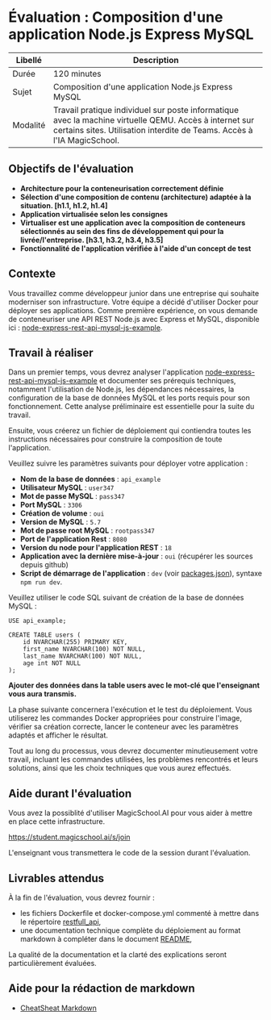 # Évaluation : Composition d'une application Node.js Express MySQL

| Libellé | Description |
| --- | --- |
| Durée | 120 minutes |
| Sujet | Composition d'une application Node.js Express MySQL |
| Modalité | Travail pratique individuel sur poste informatique avec la machine virtuelle QEMU. Accès à internet sur certains sites. Utilisation interdite de Teams. Accès à l'IA MagicSchool. |

## Objectifs de l'évaluation 
- **Architecture pour la conteneurisation correctement définie**
- **Sélection d'une composition de contenu (architecture) adaptée à la situation. [h1.1, h1.2, h1.4]** 
- **Application virtualisée selon les consignes**
- **Virtualiser est une application avec la composition de conteneurs sélectionnés au sein des fins de développement qui pour la livrée/l'entreprise. [h3.1, h3.2, h3.4, h3.5]**
- **Fonctionnalité de l'application vérifiée à l'aide d'un concept de test**

## Contexte
Vous travaillez comme développeur junior dans une entreprise qui souhaite moderniser son infrastructure. Votre équipe a décidé d'utiliser Docker pour déployer ses applications. Comme première expérience, on vous demande de conteneuriser une API REST Node.js avec Express et MySQL, disponible ici : [node-express-rest-api-mysql-js-example](https://github.com/almoggutin/node-express-rest-api-mysql-js-example).

## Travail à réaliser

Dans un premier temps, vous devrez analyser l'application [node-express-rest-api-mysql-js-example](https://github.com/almoggutin/node-express-rest-api-mysql-js-example) et documenter ses prérequis techniques, notamment l'utilisation de Node.js, les dépendances nécessaires, la configuration de la base de données MySQL et les ports requis pour son fonctionnement. Cette analyse préliminaire est essentielle pour la suite du travail.

Ensuite, vous créerez un fichier de déploiement qui contiendra toutes les instructions nécessaires pour construire la composition de toute l'application.

Veuillez suivre les paramètres suivants pour déployer votre application :

- **Nom de la base de données** : `api_example`
- **Utilisateur MySQL** : `user347`
- **Mot de passe MySQL** : `pass347`
- **Port MySQL** : `3306`
- **Création de volume** : `oui`
- **Version de MySQL** : `5.7`
- **Mot de passe root MySQL** : `rootpass347`
- **Port de l'application Rest** : `8080`
- **Version du node pour l'application REST** : `18`
- **Application avec la dernière mise-à-jour** : `oui` (récupérer les sources depuis github)
- **Script de démarrage de l'application** : `dev` (voir [packages.json](https://github.com/almoggutin/node-express-rest-api-mysql-js-example/blob/main/package.json)), syntaxe `npm run dev`.

Veuillez utiliser le code SQL suivant de création de la base de données MySQL :
```
USE api_example;

CREATE TABLE users (
	id NVARCHAR(255) PRIMARY KEY,
	first_name NVARCHAR(100) NOT NULL,
    last_name NVARCHAR(100) NOT NULL,
    age int NOT NULL 
);
```
**Ajouter des données dans la table users avec le mot-clé que l'enseignant vous aura transmis.**

La phase suivante concernera l'exécution et le test du déploiement. Vous utiliserez les commandes Docker appropriées pour construire l'image, vérifier sa création correcte, lancer le conteneur avec les paramètres adaptés et afficher le résultat.

Tout au long du processus, vous devrez documenter minutieusement votre travail, incluant les commandes utilisées, les problèmes rencontrés et leurs solutions, ainsi que les choix techniques que vous aurez effectués.

## Aide durant l'évaluation
Vous avez la possiblité d'utiliser MagicSchool.AI pour vous aider à mettre en place cette infrastructure.

https://student.magicschool.ai/s/join

L'enseignant vous transmettera le code de la session durant l'évaluation.

## Livrables attendus

À la fin de l'évaluation, vous devrez fournir :
- les fichiers Dockerfile et docker-compose.yml commenté à mettre dans le répertoire [restfull_api](/restfull_api/), 
- une documentation technique complète du déploiement au format markdown à compléter dans le document [README](/docs/README.md),

La qualité de la documentation et la clarté des explications seront particulièrement évaluées.

## Aide pour la rédaction de markdown
- [CheatSheat Markdown](markdown.md)
